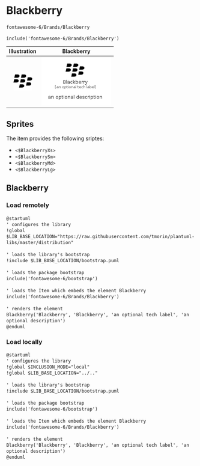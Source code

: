 # Blackberry


```text
fontawesome-6/Brands/Blackberry
```

```text
include('fontawesome-6/Brands/Blackberry')
```



| Illustration | Blackberry |
| :---: | :---: |
| ![illustration for Illustration](../../fontawesome-6/Brands/Blackberry.png) | ![illustration for Blackberry](../../fontawesome-6/Brands/Blackberry.Local.png) |



## Sprites
The item provides the following sriptes:

- `<$BlackberryXs>`
- `<$BlackberrySm>`
- `<$BlackberryMd>`
- `<$BlackberryLg>`





## Blackberry

### Load remotely
```plantuml
@startuml
' configures the library
!global $LIB_BASE_LOCATION="https://raw.githubusercontent.com/tmorin/plantuml-libs/master/distribution"

' loads the library's bootstrap
!include $LIB_BASE_LOCATION/bootstrap.puml

' loads the package bootstrap
include('fontawesome-6/bootstrap')

' loads the Item which embeds the element Blackberry
include('fontawesome-6/Brands/Blackberry')

' renders the element
Blackberry('Blackberry', 'Blackberry', 'an optional tech label', 'an optional description')
@enduml
```

### Load locally
```plantuml
@startuml
' configures the library
!global $INCLUSION_MODE="local"
!global $LIB_BASE_LOCATION="../.."

' loads the library's bootstrap
!include $LIB_BASE_LOCATION/bootstrap.puml

' loads the package bootstrap
include('fontawesome-6/bootstrap')

' loads the Item which embeds the element Blackberry
include('fontawesome-6/Brands/Blackberry')

' renders the element
Blackberry('Blackberry', 'Blackberry', 'an optional tech label', 'an optional description')
@enduml
```

